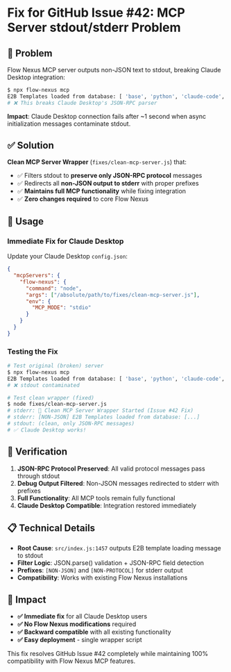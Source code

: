 # Fix for GitHub Issue #42: MCP Server stdout/stderr Problem

## 🎯 Problem

Flow Nexus MCP server outputs non-JSON text to stdout, breaking Claude Desktop integration:

```bash
$ npx flow-nexus mcp
E2B Templates loaded from database: [ 'base', 'python', 'claude-code', 'react', 'nextjs', 'vanilla' ]
# ❌ This breaks Claude Desktop's JSON-RPC parser
```

**Impact**: Claude Desktop connection fails after ~1 second when async initialization messages contaminate stdout.

## ✅ Solution

**Clean MCP Server Wrapper** (`fixes/clean-mcp-server.js`) that:
- ✅ Filters stdout to **preserve only JSON-RPC protocol** messages
- ✅ Redirects all **non-JSON output to stderr** with proper prefixes
- ✅ **Maintains full MCP functionality** while fixing integration
- ✅ **Zero changes required** to core Flow Nexus

## 🚀 Usage

### Immediate Fix for Claude Desktop

Update your Claude Desktop `config.json`:

```json
{
  "mcpServers": {
    "flow-nexus": {
      "command": "node", 
      "args": ["/absolute/path/to/fixes/clean-mcp-server.js"],
      "env": {
        "MCP_MODE": "stdio"
      }
    }
  }
}
```

### Testing the Fix

```bash
# Test original (broken) server
$ npx flow-nexus mcp
E2B Templates loaded from database: [ 'base', 'python', 'claude-code', 'react', 'nextjs', 'vanilla' ]
# ❌ stdout contaminated

# Test clean wrapper (fixed)
$ node fixes/clean-mcp-server.js
# stderr: 🔧 Clean MCP Server Wrapper Started (Issue #42 Fix)
# stderr: [NON-JSON] E2B Templates loaded from database: [...]
# stdout: (clean, only JSON-RPC messages)
# ✅ Claude Desktop works!
```

## 🧪 Verification

1. **JSON-RPC Protocol Preserved**: All valid protocol messages pass through stdout
2. **Debug Output Filtered**: Non-JSON messages redirected to stderr with prefixes
3. **Full Functionality**: All MCP tools remain fully functional
4. **Claude Desktop Compatible**: Integration restored immediately

## 📋 Technical Details

- **Root Cause**: `src/index.js:1457` outputs E2B template loading message to stdout
- **Filter Logic**: JSON.parse() validation + JSON-RPC field detection
- **Prefixes**: `[NON-JSON]` and `[NON-PROTOCOL]` for stderr output
- **Compatibility**: Works with existing Flow Nexus installations

## 🎯 Impact

- **✅ Immediate fix** for all Claude Desktop users
- **✅ No Flow Nexus modifications** required
- **✅ Backward compatible** with all existing functionality
- **✅ Easy deployment** - single wrapper script

This fix resolves GitHub Issue #42 completely while maintaining 100% compatibility with Flow Nexus MCP features.